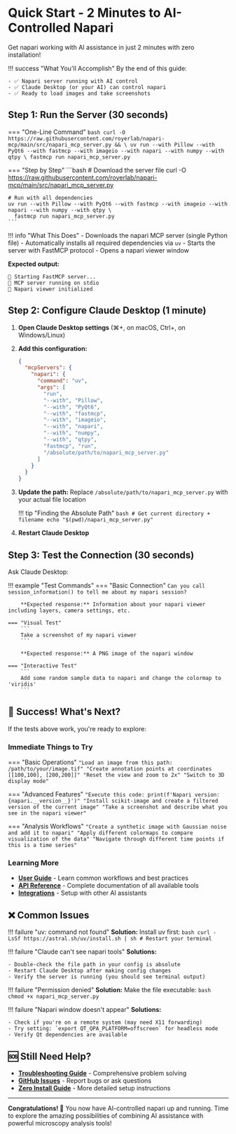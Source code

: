# Quick Start - 2 Minutes to AI-Controlled Napari

Get napari working with AI assistance in just 2 minutes with zero installation!

!!! success "What You'll Accomplish"
    By the end of this guide:

    - ✅ Napari server running with AI control
    - ✅ Claude Desktop (or your AI) can control napari
    - ✅ Ready to load images and take screenshots

## Step 1: Run the Server (30 seconds)

=== "One-Line Command"
    ```bash
    curl -O https://raw.githubusercontent.com/royerlab/napari-mcp/main/src/napari_mcp_server.py && \
    uv run --with Pillow --with PyQt6 --with fastmcp --with imageio --with napari --with numpy --with qtpy \
      fastmcp run napari_mcp_server.py
    ```

=== "Step by Step"
    ```bash
    # Download the server file
    curl -O https://raw.githubusercontent.com/royerlab/napari-mcp/main/src/napari_mcp_server.py

    # Run with all dependencies
    uv run --with Pillow --with PyQt6 --with fastmcp --with imageio --with napari --with numpy --with qtpy \
      fastmcp run napari_mcp_server.py
    ```

!!! info "What This Does"
    - Downloads the napari MCP server (single Python file)
    - Automatically installs all required dependencies via `uv`
    - Starts the server with FastMCP protocol
    - Opens a napari viewer window

**Expected output:**
```
🚀 Starting FastMCP server...
📡 MCP server running on stdio
🔬 Napari viewer initialized
```

## Step 2: Configure Claude Desktop (1 minute)

1. **Open Claude Desktop settings** (⌘+, on macOS, Ctrl+, on Windows/Linux)

2. **Add this configuration:**
   ```json
   {
     "mcpServers": {
       "napari": {
         "command": "uv",
         "args": [
           "run",
           "--with", "Pillow",
           "--with", "PyQt6",
           "--with", "fastmcp",
           "--with", "imageio",
           "--with", "napari",
           "--with", "numpy",
           "--with", "qtpy",
           "fastmcp", "run",
           "/absolute/path/to/napari_mcp_server.py"
         ]
       }
     }
   }
   ```

3. **Update the path:** Replace `/absolute/path/to/napari_mcp_server.py` with your actual file location

   !!! tip "Finding the Absolute Path"
       ```bash
       # Get current directory + filename
       echo "$(pwd)/napari_mcp_server.py"
       ```

4. **Restart Claude Desktop**

## Step 3: Test the Connection (30 seconds)

Ask Claude Desktop:

!!! example "Test Commands"
    === "Basic Connection"
        ```
        Can you call session_information() to tell me about my napari session?
        ```

        **Expected response:** Information about your napari viewer including layers, camera settings, etc.

    === "Visual Test"
        ```
        Take a screenshot of my napari viewer
        ```

        **Expected response:** A PNG image of the napari window

    === "Interactive Test"
        ```
        Add some random sample data to napari and change the colormap to 'viridis'
        ```

## 🎉 Success! What's Next?

If the tests above work, you're ready to explore:

### Immediate Things to Try

=== "Basic Operations"
    ```
    "Load an image from this path: /path/to/your/image.tif"
    "Create annotation points at coordinates [[100,100], [200,200]]"
    "Reset the view and zoom to 2x"
    "Switch to 3D display mode"
    ```

=== "Advanced Features"
    ```
    "Execute this code: print(f'Napari version: {napari.__version__}')"
    "Install scikit-image and create a filtered version of the current image"
    "Take a screenshot and describe what you see in the napari viewer"
    ```

=== "Analysis Workflows"
    ```
    "Create a synthetic image with Gaussian noise and add it to napari"
    "Apply different colormaps to compare visualization of the data"
    "Navigate through different time points if this is a time series"
    ```

### Learning More

- **[User Guide](../guides/index.md)** - Learn common workflows and best practices
- **[API Reference](../api/index.md)** - Complete documentation of all available tools
- **[Integrations](../integrations/index.md)** - Setup with other AI assistants

## ❌ Common Issues

!!! failure "uv: command not found"
    **Solution:** Install uv first:
    ```bash
    curl -LsSf https://astral.sh/uv/install.sh | sh
    # Restart your terminal
    ```

!!! failure "Claude can't see napari tools"
    **Solutions:**

    - Double-check the file path in your config is absolute
    - Restart Claude Desktop after making config changes
    - Verify the server is running (you should see terminal output)

!!! failure "Permission denied"
    **Solution:** Make the file executable:
    ```bash
    chmod +x napari_mcp_server.py
    ```

!!! failure "Napari window doesn't appear"
    **Solutions:**

    - Check if you're on a remote system (may need X11 forwarding)
    - Try setting: `export QT_QPA_PLATFORM=offscreen` for headless mode
    - Verify Qt dependencies are available

## 🆘 Still Need Help?

- **[Troubleshooting Guide](../guides/troubleshooting.md)** - Comprehensive problem solving
- **[GitHub Issues](https://github.com/royerlab/napari-mcp/issues)** - Report bugs or ask questions
- **[Zero Install Guide](zero-install.md)** - More detailed setup instructions

---

**Congratulations! 🎊** You now have AI-controlled napari up and running. Time to explore the amazing possibilities of combining AI assistance with powerful microscopy analysis tools!
